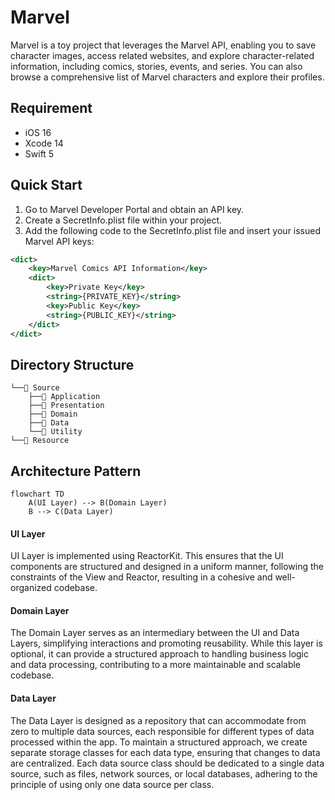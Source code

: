 # Marvel

Marvel is a toy project that leverages the Marvel API, enabling you to save character images, access related websites, and explore character-related information, including comics, stories, events, and series. You can also browse a comprehensive list of Marvel characters and explore their profiles.

## Requirement
- iOS 16
- Xcode 14
- Swift 5

## Quick Start
1. Go to Marvel Developer Portal and obtain an API key.
2. Create a SecretInfo.plist file within your project.
3. Add the following code to the SecretInfo.plist file and insert your issued Marvel API keys:
```xml
<dict>
    <key>Marvel Comics API Information</key>
    <dict>
        <key>Private Key</key>
        <string>{PRIVATE_KEY}</string>
        <key>Public Key</key>
        <string>{PUBLIC_KEY}</string>
    </dict>
</dict>
```

## Directory Structure
```
└──📂 Source
    ├──📂 Application
    ├──📂 Presentation
    ├──📂 Domain
    ├──📂 Data
    └──📂 Utility
└──📂 Resource
```

## Architecture Pattern
```mermaid
flowchart TD
    A(UI Layer) --> B(Domain Layer)
    B --> C(Data Layer)
```
#### UI Layer
UI Layer is implemented using ReactorKit. This ensures that the UI components are structured and designed in a uniform manner, following the constraints of the View and Reactor, resulting in a cohesive and well-organized codebase.
#### Domain Layer
The Domain Layer serves as an intermediary between the UI and Data Layers, simplifying interactions and promoting reusability. While this layer is optional, it can provide a structured approach to handling business logic and data processing, contributing to a more maintainable and scalable codebase.
#### Data Layer
The Data Layer is designed as a repository that can accommodate from zero to multiple data sources, each responsible for different types of data processed within the app. To maintain a structured approach, we create separate storage classes for each data type, ensuring that changes to data are centralized.
Each data source class should be dedicated to a single data source, such as files, network sources, or local databases, adhering to the principle of using only one data source per class.
